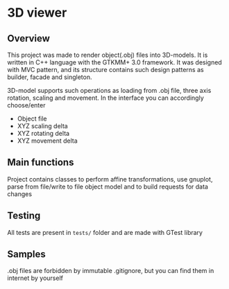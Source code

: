# 3D viewer

## Overview

This project was made to render object(.obj) files into 3D-models. 
It is written in C++ language with the GTKMM+ 3.0 framework. 
It was designed with MVC pattern, and its structure contains such design patterns as builder, facade and singleton. 

3D-model supports such operations as loading from .obj file, three axis rotation, scaling and movement.
In the interface you can accordingly choose/enter

* Object file
* XYZ scaling delta
* XYZ rotating delta
* XYZ movement delta

## Main functions

Project contains classes to perform affine transformations, use gnuplot, parse from file/write to file object model and to build requests for data changes

## Testing

All tests are present in `tests/` folder and are made with GTest library

## Samples

.obj files are forbidden by immutable .gitignore, but you can find them in internet by yourself
